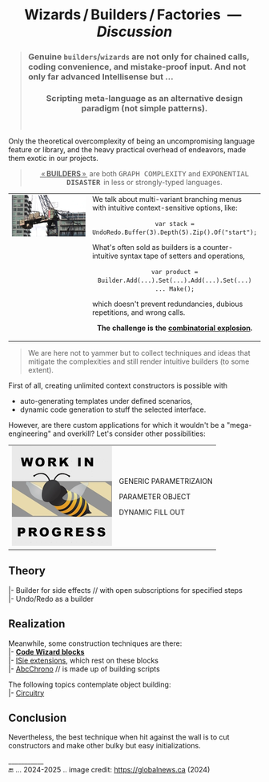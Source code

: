 <h1 align="center">Wizards&thinsp;/&thinsp;Builders&thinsp;/&thinsp;Factories &nbsp;&mdash;&nbsp; <i>Discussion</i></h1>

> ### Genuine **`builders`/`wizards`** are not only for chained calls, coding convenience, and mistake-proof input. And not only far advanced Intellisense but ...
> <h3 align="center">Scripting meta-language as an alternative design paradigm (not simple patterns).</h3>
> &nbsp;

Only the theoretical overcomplexity of being an uncompromising language feature or library, and the heavy practical overhead of endeavors, made them exotic in our projects.

<blockquote align="center"><ins>&thinsp;«&thinsp;<b>BUILDERS</b>&thinsp;»&thinsp;</ins> are both <samp>GRAPH COMPLEXITY</samp> and <samp>EXPONENTIAL <b>DISASTER</samp></b>&thinsp; in less or strongly-typed languages.</blockquote>

<table><tr valign="top"><td width="40%"><picture><img alt="&nbsp;Construction crane collapse" src="https://github.com/BYTESHAUS/read-write/blob/main/README%2B/_rsc/_img/illus/crane_collapse-CA-2024(globalnews.ca).jpg" /></picture></td><td>
<div>We talk about multi-variant branching menus with intuitive context-sensitive options, like:</div>
 <p align="center"><code>var stack = UndoRedo.Buffer(3).Depth(5).Zip().Of("start");</code></p>
<div>What's often sold as builders is a counter-intuitive syntax tape of setters and operations,</div>
  <p align="center"><code>var product = Builder.Add(...).Set(...).Add(...).Set(...) ... Make();</code></p>
  <p>which doesn't prevent redundancies, dubious repetitions, and wrong calls.</p>
<p align="center"><b>The challenge is the <ins>combinatorial explosion</ins>.</b></p>
</td></tr></table>

> We are here not to yammer but to collect techniques and ideas that mitigate the complexities and still render intuitive builders (to some extent).

First of all, creating unlimited context constructors is possible with

+ auto-generating templates under defined scenarios,
+ dynamic code generation to stuff the selected interface.

However, are there custom applications for which it wouldn't be a "mega-engineering" and overkill? Let's consider other possibilities:

<table><tr><td><picture><img alt="&nbsp;🚧  W&thinsp;O&thinsp;R&thinsp;K  i&thinsp;n  P&thinsp;R&thinsp;O&thinsp;G&thinsp;R&thinsp;E&thinsp;S&thinsp;S&thinsp; 🐝" src="https://github.com/BYTESHAUS/read-write/blob/main/README%2B/_rsc/_img/_nav/tiles/_WorkInProgress_200px.jpg" /></picture></td><td>
<p>GENERIC PARAMETRIZAION</p>
<p>PARAMETER OBJECT</p>
<p>DYNAMIC FILL OUT</p>
</td></tr></table>

## Theory

|- Builder for side effects // with open subscriptions for specified steps \
|- Undo/Redo as a builder

## Realization

Meanwhile, some construction techniques are there:\
|- [<b>Code Wizard blocks</b>](../../../../src/TuttiFrutti/WizConstr/README.md)\
|- [ISie extensions](../../../parts/_ext/ISie/README.md), which rest on these blocks\
|- [AbcChrono](../../../parts/AbcChrono) // is made up of building scripts


The following topics contemplate object building:\
|- [Circuitry](../circuitry)

## Conclusion

Nevertheless, the best technique when hit against the wall is to cut constructors and make other bulky but easy initializations.

\___________\
🔚 ... 2024-2025 .. image credit: https://globalnews.ca (2024)
